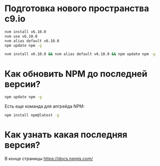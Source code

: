 Подготовка нового пространства c9.io
=====================================

```bash
nvm install v6.10.0
nvm use v6.10.0
nvm alias default v6.10.0
npm update npm -g
```

```bash
nvm install v6.10.0 && nvm alias default v6.10.0 && npm update npm -g
```

Как обновить NPM до последней версии?
=====================================

```bash
npm update npm -g
```

Есть еще команда для апгрейда NPM:

```bash
npm install npm@latest -g
```

Как узнать какая последняя версия?
=================================

В конце страницы https://docs.npmjs.com/
